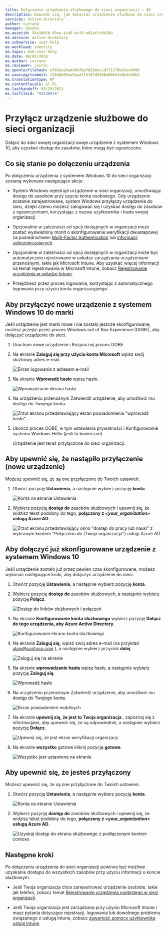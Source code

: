 ```yaml
---
title: Dołączanie urządzenia służbowego do sieci organizacji — AD
description: Dowiedz się, jak dołączać urządzenie służbowe do sieci organizacji.
services: active-directory
author: curtand
manager: daveba
ms.assetid: 54e1b01b-03ee-4c46-bcf0-e01affc0419d
ms.service: active-directory
ms.subservice: user-help
ms.workload: identity
ms.topic: end-user-help
ms.date: 08/03/2018
ms.author: curtand
ms.reviewer: jairoc
ms.openlocfilehash: efb3ee24add847baf8264eccdf71278be5ee9496
ms.sourcegitcommit: f28ebb95ae9aaaff3f87d8388a09b41e0b3445b5
ms.translationtype: MT
ms.contentlocale: pl-PL
ms.lasthandoff: 03/29/2021
ms.locfileid: "91536974"
---
```

# <a name="join-your-work-device-to-your-organizations-network"></a>Przyłącz urządzenie służbowe do sieci organizacji
Dołącz do sieci swojej organizacji swoje urządzenie z systemem Windows 10, aby uzyskać dostęp do zasobów, które mogą być ograniczone.

## <a name="what-happens-when-you-join-your-device"></a>Co się stanie po dołączeniu urządzenia
Po dołączeniu urządzenia z systemem Windows 10 do sieci organizacji zostaną wykonane następujące akcje:

- System Windows rejestruje urządzenie w sieci organizacji, umożliwiając dostęp do zasobów przy użyciu konta osobistego. Gdy urządzenie zostanie zarejestrowane, system Windows przyłączy urządzenie do sieci, dzięki czemu możesz zalogować się i uzyskać dostęp do zasobów z ograniczeniami, korzystając z nazwy użytkownika i hasła swojej organizacji.

- Opcjonalnie w zależności od opcji dostępnych w organizacji może zostać wyświetlony monit o skonfigurowanie weryfikacji dwuetapowej za pośrednictwem [Multi-Factor Authentication](multi-factor-authentication-end-user-first-time.md) lub [informacji zabezpieczających](./security-info-setup-signin.md).

- Opcjonalnie w zależności od opcji dostępnych w organizacji może być automatycznie rejestrowane w usłudze zarządzania urządzeniami przenośnymi, takie jak Microsoft Intune. Aby uzyskać więcej informacji na temat rejestrowania w Microsoft Intune, zobacz [Rejestrowanie urządzenia w usłudze Intune](/intune-user-help/enroll-your-device-in-intune-all).

- Przejdziesz przez proces logowania, korzystając z automatycznego logowania przy użyciu konta organizacyjnego.

## <a name="to-join-a-brand-new-windows-10-device"></a>Aby przyłączyć nowe urządzenie z systemem Windows 10 do marki
Jeśli urządzenie jest marki nowe i nie zostało jeszcze skonfigurowane, możesz przejść przez proces Windows out of Box Experience (OOBE), aby dołączyć urządzenie do sieci.

1. Uruchom nowe urządzenie i Rozpocznij proces OOBE.

2. Na ekranie **Zaloguj się przy użyciu konta Microsoft** wpisz swój służbowy adres e-mail.

    ![Ekran logowania z adresem e-mail](./media/user-help-join-device-on-network/join-device-oobe-signin.png)

3. Na ekranie **Wprowadź hasło** wpisz hasło.

    ![Wprowadzanie ekranu hasła](./media/user-help-join-device-on-network/join-device-oobe-password.png)

4. Na urządzeniu przenośnym Zatwierdź urządzenie, aby umożliwić mu dostęp do Twojego konta. 

    ![Zrzut ekranu przedstawiający ekran powiadomienia "wprowadź hasło".](./media/user-help-join-device-on-network/join-device-oobe-mobile.png)

5. Ukończ proces OOBE, w tym ustawienia prywatności i Konfigurowanie systemu Windows Hello (jeśli to konieczne).

    Urządzenie jest teraz przyłączone do sieci organizacji.

## <a name="to-make-sure-youre-joined-new-device"></a>Aby upewnić się, że nastąpiło przyłączenie (nowe urządzenie)
Możesz upewnić się, że są one przyłączone do Twoich ustawień.

1. Otwórz pozycję **Ustawienia**, a następnie wybierz pozycję **konta**.

    ![Konta na ekranie Ustawienia](./media/user-help-join-device-on-network/join-device-settings-accounts.png)

2. Wybierz pozycję **dostęp do** zasobów służbowych i upewnij się, że widzisz tekst podobny do tego, **połączony z *\<your_organization>* usługą Azure AD**.

    ![Zrzut ekranu przedstawiający okno "dostęp do pracy lub nauki" z wybranym kontem "Połączono do (Twoja organizacja") usługi Azure AD.](./media/user-help-join-device-on-network/join-device-oobe-verify.png)


## <a name="to-join-an-already-configured-windows-10-device"></a>Aby dołączyć już skonfigurowane urządzenie z systemem Windows 10
Jeśli urządzenie zostało już przez pewien czas skonfigurowane, możesz wykonać następujące kroki, aby dołączyć urządzenie do sieci.

1. Otwórz pozycję **Ustawienia**, a następnie wybierz pozycję **konta**.

2. Wybierz pozycję **dostęp do** zasobów służbowych, a następnie wybierz pozycję **Połącz**.

    ![Dostęp do linków służbowych i połączeń](./media/user-help-join-device-on-network/join-device-access-work-school-connect.png)

3. Na ekranie **Konfigurowanie konta służbowego** wybierz pozycję **Dołącz do tego urządzenia, aby Azure Active Directory**.

    ![Konfigurowanie ekranu konta służbowego](./media/user-help-join-device-on-network/join-device-setup-join-aad.png)

4. Na ekranie **Zaloguj się,** wpisz swój adres e-mail (na przykład alain@contoso.com ), a następnie wybierz przycisk **dalej**.

    ![Zaloguj się na ekranie](./media/user-help-join-device-on-network/join-device-setup-get-signed-in.png)

5. Na ekranie **wprowadzanie hasła** wpisz hasło, a następnie wybierz pozycję **Zaloguj się**.

    ![Wprowadź hasło](./media/user-help-join-device-on-network/join-device-setup-password.png)

6. Na urządzeniu przenośnym Zatwierdź urządzenie, aby umożliwić mu dostęp do Twojego konta. 

    ![Ekran powiadomień mobilnych](./media/user-help-join-device-on-network/join-device-setup-mobile.png)

7. Na ekranie  **upewnij się, że jest to Twoja organizacja** , zapoznaj się z informacjami, aby upewnić się, że są odpowiednie, a następnie wybierz pozycję **Dołącz**.

    ![Upewnij się, że jest ekran weryfikacji organizacji](./media/user-help-join-device-on-network/join-device-setup-confirm.png)

8. Na ekranie **wszystko** gotowe kliknij pozycję **gotowe**.

    ![Wszystko jest ustawione na ekranie](./media/user-help-join-device-on-network/join-device-setup-finish.png)

## <a name="to-make-sure-youre-joined"></a>Aby upewnić się, że jesteś przyłączony
Możesz upewnić się, że są one przyłączone do Twoich ustawień.

1. Otwórz pozycję **Ustawienia**, a następnie wybierz pozycję **konta**.

    ![Konta na ekranie Ustawienia](./media/user-help-join-device-on-network/join-device-settings-accounts.png)

2. Wybierz pozycję **dostęp do** zasobów służbowych i upewnij się, że widzisz tekst podobny do tego, **połączony z *\<your_organization>* usługą Azure AD**.

    ![Uzyskaj dostęp do ekranu służbowego z podłączonym kontem contoso](./media/user-help-join-device-on-network/join-device-setup-verify.png)

## <a name="next-steps"></a>Następne kroki
Po dołączeniu urządzenia do sieci organizacji powinno być możliwe uzyskanie dostępu do wszystkich zasobów przy użyciu informacji o koncie służbowym.

- Jeśli Twoja organizacja chce zarejestrować urządzenie osobiste, takie jak telefon, zobacz temat [Rejestrowanie urządzenia osobistego w sieci organizacji](user-help-register-device-on-network.md).

- Jeśli Twoja organizacja jest zarządzana przy użyciu Microsoft Intune i masz pytania dotyczące rejestracji, logowania lub dowolnego problemu związanego z usługą Intune, zobacz [zawartość pomocy użytkownika usługi Intune](/intune-user-help/use-managed-devices-to-get-work-done).